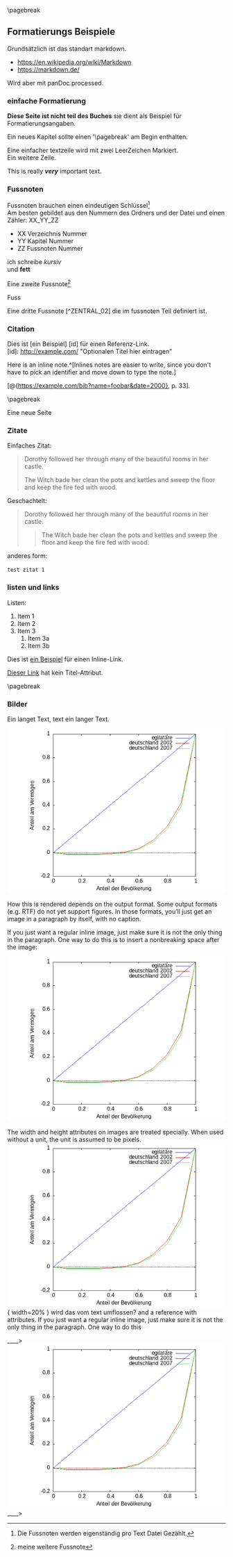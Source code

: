 \pagebreak
## Formatierungs Beispiele

Grundsätzlich ist das standart markdown. 

* https://en.wikipedia.org/wiki/Markdown
* https://markdown.de/
 
Wird aber mit panDoc processed.


### einfache Formatierung

**Diese Seite ist nicht teil des Buches** sie dient als Beispiel für Formatierungsangaben.

Ein neues Kapitel sollte einen '\\pagebreak' am Begin enthalten.  

Eine einfacher textzeile wird mit zwei LeerZeichen Markiert.  
Ein weitere Zeile.  

This is really ***very*** important text.  

### Fussnoten

Fussnoten brauchen einen eindeutigen Schlüssel[^00_02_01]  
Am besten gebildet aus den Nummern des Ordners und der Datei und einen Zähler: XX_YY_ZZ  

* XX Verzeichnis Nummer
* YY Kapitel Nummer
* ZZ Fussnoten Nummer


ich schreibe _kursiv_  
und **fett**  

Eine zweite Fussnote[^02_02] 

Fuss

Eine dritte Fussnote [^ZENTRAL_02] die im fussnoten Teil definiert ist.

### Citation


Dies ist [ein Beispiel] [id] für einen Referenz-Link.  
[id]: http://example.com/  "Optionalen Titel hier eintragen"  

Here is an inline note.^[Inlines notes are easier to write, since
you don't have to pick an identifier and move down to type the
note.]  


[@{https://example.com/bib?name=foobar&date=2000}, p. 33].


 \pagebreak

Eine neue Seite 

### Zitate

Einfaches Zitat:  

> Dorothy followed her through many of the beautiful rooms in her castle.
>
> The Witch bade her clean the pots and kettles and sweep the floor and keep the fire fed with wood.


Geschachtelt:  

> Dorothy followed her through many of the beautiful rooms in her castle.
>
>> The Witch bade her clean the pots and kettles and sweep the floor and keep the fire fed with wood.

anderes form:  

`test zitat 1`


### listen und links

Listen:  

1. Item 1
1. Item 2
1. Item 3
   1. Item 3a
   1. Item 3b


Dies ist [ein Beispiel](http://example.com/ "Der Linktitel") für
einen Inline-Link.

[Dieser Link](http://example.net/) hat kein Titel-Attribut.

 \pagebreak
 
### Bilder 


Ein langet Text, text ein langer Text.

 ![gini-example](resources/lozenz-de-2002-2007.png  "Text text in der url")  
 
 How this is rendered depends on the output format. Some output formats (e.g. RTF) do not yet support figures. In those formats, you’ll just get an image in a paragraph by itself, with no caption.

If you just want a regular inline image, just make sure it is not the only thing in the paragraph. One way to do this is to insert a nonbreaking space after the image:

 ![Figuren die im Figuren verzeichnis aufgenommen werden](resources/lozenz-de-2002-2007.png)  
 
The width and height attributes on images are treated specially. When used without a unit, the unit is assumed to be pixels. 
![Das selbe bild kleiner](resources/lozenz-de-2002-2007.png){ width=20% } wird das vom text umflossen?
 and a reference  with attributes. If you just want a regular inline image, just make sure it is not the only thing in the paragraph. One way to do this 


____> 
 ![ein anderes bild](resources/lozenz-de-2002-2007.png)
____> 
 


[Figuren Text und Nummer]: resources/Gini-Coefficient-pure.png

[^00_02_01]: Die Fussnoten werden eigenständig pro Text Datei Gezählt.
[^02_02]: meine weitere Fussnote
